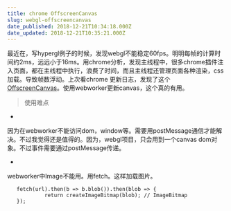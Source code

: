 ```yaml
---
title: chrome OffscreenCanvas
slug: webgl-offscreencanvas
date_published: 2018-12-21T10:34:18.000Z
date_updated: 2018-12-21T10:35:21.000Z
---
```


最近在，写hypergl例子的时候，发现webgl不能稳定60fps。明明每帧的计算时间约2ms，远远小于16ms。用chrome分析，发现主线程中，很多chrome插件注入页面，都在主线程中执行，浪费了时间，而且主线程还管理页面各种渲染，css加载。导致帧数浮动。上次看chrome 更新日志，发现了这个[OffscreenCanvas](https://developers.google.com/web/updates/2018/08/offscreen-canvas)。使用webworker更新canvas，这个真的有用。

> 使用难点

- 
因为在webworker不能访问dom，window等。需要用postMessage通信才能解决。不过我觉得还是值得的。因为，webgl项目，只会用到一个canvas dom对象。不过事件需要通过postMessage传递。

- 
webworker中Image不能用。用fetch。这样加载图片。

       fetch(url).then(b => b.blob()).then(blob => {
                return createImageBitmap(blob); // ImageBitmap
       });
    
